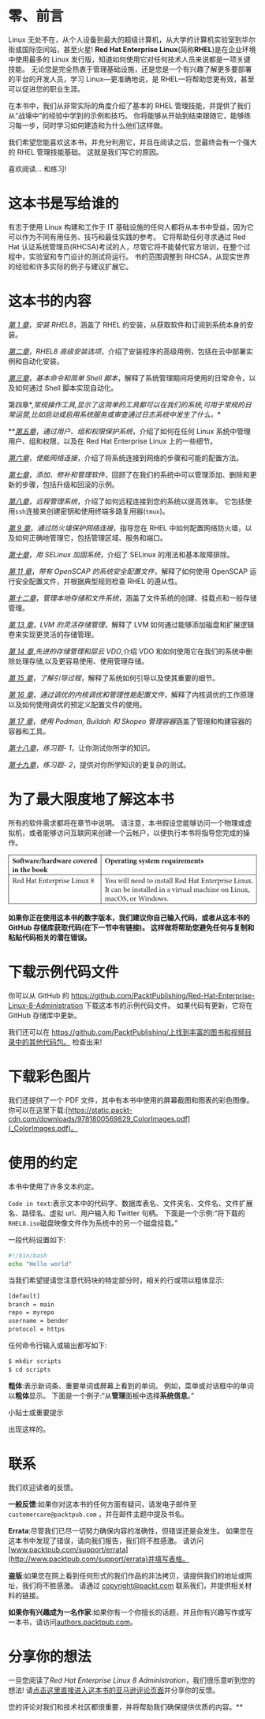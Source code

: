 # 零、前言

Linux 无处不在，从个人设备到最大的超级计算机，从大学的计算机实验室到华尔街或国际空间站，甚至火星! **Red Hat Enterprise Linux**(简称**RHEL**)是在企业环境中使用最多的 Linux 发行版，知道如何使用它对任何技术人员来说都是一项关键技能。 无论您是完全热衷于管理基础设施，还是您是一个有兴趣了解更多要部署的平台的开发人员，学习 Linux—更准确地说，是 RHEL—将帮助您更有效，甚至可以促进您的职业生涯。

在本书中，我们从非常实际的角度介绍了基本的 RHEL 管理技能，并提供了我们从“战壕中”的经验中学到的示例和技巧。 你将能够从开始到结束跟随它，能够练习每一步，同时学习如何建造和为什么他们这样做。

我们希望您能喜欢这本书，并充分利用它，并且在阅读之后，您最终会有一个强大的 RHEL 管理技能基础。 这就是我们写它的原因。

喜欢阅读… 和练习!

# 这本书是写给谁的

有志于使用 Linux 构建和工作于 IT 基础设施的任何人都将从本书中受益，因为它可以作为不同有用任务、技巧和最佳实践的参考。 它将帮助任何寻求通过 Red Hat 认证系统管理员(RHCSA)考试的人，尽管它将不能替代官方培训，在整个过程中，实验室和专门设计的测试将运行。 书的范围调整到 RHCSA，从现实世界的经验和许多实际的例子与建议扩展它。

# 这本书的内容

[*第 1 章*](01.html#_idTextAnchor014)，*安装 RHEL8*，涵盖了 RHEL 的安装，从获取软件和订阅到系统本身的安装。

[*第二章*](02.html#_idTextAnchor023)，*RHEL8 高级安装选项*，介绍了安装程序的高级用例，包括在云中部署实例和自动化安装。

[*第三章*](03.html#_idTextAnchor029)，*基本命令和简单 Shell 脚本*，解释了系统管理期间将使用的日常命令，以及如何通过 Shell 脚本实现自动化。

第四章[](04.html#_idTextAnchor059)*,*常规操作工具,显示了这简单的工具都可以在我们的系统,可用于常规的日常运营,比如启动或启用系统服务或审查通过日志系统中发生了什么。**

 **[*第五章*](05.html#_idTextAnchor081)，*通过用户、组和权限保护系统*，介绍了如何在任何 Linux 系统中管理用户、组和权限，以及在 Red Hat Enterprise Linux 上的一些细节。

[*第六章*](06.html#_idTextAnchor096)，*使能网络连接*，介绍了将系统连接到网络的步骤和可能的配置方法。

[*第七章*](07.html#_idTextAnchor111)，*添加、修补和管理软件*，回顾了在我们的系统中可以管理添加、删除和更新的步骤，包括升级和回滚的示例。

[*第八章*](08.html#_idTextAnchor119)，*远程管理系统*，介绍了如何远程连接到您的系统以提高效率。 它包括使用`ssh`连接来创建密钥和使用终端多路复用器(`tmux`)。

[*第 9 章*](09.html#_idTextAnchor135)，*通过防火墙保护网络连接*，指导您在 RHEL 中如何配置网络防火墙，以及如何正确地管理它，包括管理区域、服务和端口。

[*第十章*](10.html#_idTextAnchor143)，*用 SELinux 加固系统*，介绍了 SELinux 的用法和基本故障排除。

[*第 11 章*](11.html#_idTextAnchor152)，*带有 OpenSCAP 的系统安全配置文件*，解释了如何使用 OpenSCAP 运行安全配置文件，并根据典型规则检查 RHEL 的遵从性。

[*第十二章*](12.html#_idTextAnchor160)，*管理本地存储和文件系统*，涵盖了文件系统的创建、挂载点和一般存储管理。

[*第 13 章*](13.html#_idTextAnchor169)，*LVM 的灵活存储管理*，解释了 LVM 如何通过能够添加磁盘和扩展逻辑卷来实现更灵活的存储管理。

[*第 14 章*](14.html#_idTextAnchor184),*先进的存储管理和层云 VDO*,介绍 VDO 和如何使用它在我们的系统中删除处理存储,以及更容易使用、使用管理存储。

[*第 15 章*](15.html#_idTextAnchor194)，*了解引导过程*，解释了系统如何引导以及使其重要的细节。

[*第 16 章*](16.html#_idTextAnchor200)，*通过调优的内核调优和管理性能配置文件*，解释了内核调优的工作原理以及如何使用调优的预定义配置文件的使用。

[*第 17 章*](17.html#_idTextAnchor207)，*使用 Podman, Buildah 和 Skopeo 管理容器*涵盖了管理和构建容器的容器和工具。

[*第十八章*](18.html#_idTextAnchor223)，*练习题- 1*，让你测试你所学的知识。

[*第十九章*](19.html#_idTextAnchor266)，*练习题- 2*，提供对你所学知识的更复杂的测试。

# 为了最大限度地了解这本书

所有的软件需求都将在章节中说明。 请注意，本书假设您能够访问一个物理或虚拟机，或者能够访问互联网来创建一个云帐户，以便执行本书将指导您完成的操作。

![](img/Preface_Table.jpg)

**如果你正在使用这本书的数字版本，我们建议你自己输入代码，或者从这本书的 GitHub 存储库获取代码(在下一节中有链接)。 这样做将帮助您避免任何与复制和粘贴代码相关的潜在错误。**

# 下载示例代码文件

你可以从 GitHub 的 https://github.com/PacktPublishing/Red-Hat-Enterprise-Linux-8-Administration 下载这本书的示例代码文件。 如果代码有更新，它将在 GitHub 存储库中更新。

我们还可以在 https://github.com/PacktPublishing/上找到丰富的图书和视频目录中的其他代码包。 检查出来!

# 下载彩色图片

我们还提供了一个 PDF 文件，其中有本书中使用的屏幕截图和图表的彩色图像。 你可以在这里下载:[https://static.packt-cdn.com/downloads/9781800569829_ColorImages.pdf](_ColorImages.pdf)。

# 使用的约定

本书中使用了许多文本约定。

`Code in text`:表示文本中的代码字、数据库表名、文件夹名、文件名、文件扩展名、路径名、虚拟 url、用户输入和 Twitter 句柄。 下面是一个示例:“将下载的`RHEL8.iso`磁盘映像文件作为系统中的另一个磁盘挂载。”

一段代码设置如下:

```sh
#!/bin/bash
echo "Hello world"
```

当我们希望提请您注意代码块的特定部分时，相关的行或项以粗体显示:

```sh
[default]
branch = main
repo = myrepo
username = bender
protocol = https
```

任何命令行输入或输出都写如下:

```sh
$ mkdir scripts
$ cd scripts
```

**粗体**:表示新词条、重要单词或屏幕上看到的单词。 例如，菜单或对话框中的单词以**粗体**显示。 下面是一个例子:“从**管理**面板中选择**系统信息**。”

小贴士或重要提示

出现这样的。

# 联系

我们欢迎读者的反馈。

**一般反馈**:如果你对这本书的任何方面有疑问，请发电子邮件至`customercare@packtpub.com` ，并在邮件主题中提及书名。

**Errata**:尽管我们已尽一切努力确保内容的准确性，但错误还是会发生。 如果您在这本书中发现了错误，请向我们报告，我们将不胜感激。 请访问[www.packtpub.com/support/errata](http://www.packtpub.com/support/errata)并填写表格。

**盗版**:如果您在网上看到任何形式的我们作品的非法拷贝，请提供我们的地址或网址，我们将不胜感激。 请通过 copyright@packt.com 联系我们，并提供相关材料的链接。

**如果你有兴趣成为一名作家**:如果你有一个你擅长的话题，并且你有兴趣写作或写一本书，请访问[authors.packtpub.com](http://authors.packtpub.com)。

# 分享你的想法

一旦您阅读了*Red Hat Enterprise Linux 8 Administration*，我们很乐意听到您的想法! 请[点击这里直接进入这本书的亚马逊评论页面](00.html)并分享你的反馈。

您的评论对我们和技术社区都很重要，并将帮助我们确保提供优质的内容。**